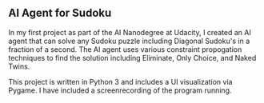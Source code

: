 ## AI Agent for Sudoku

In my first project as part of the AI Nanodegree at Udacity, I created an AI agent that can solve any Sudoku puzzle including Diagonal Sudoku's in a fraction of a second. The AI agent uses various constraint propogation techniques to find the solution including Eliminate, Only Choice, and Naked Twins.

This project is written in Python 3 and includes a UI visualization via Pygame. I have included a screenrecording of the program running. 

